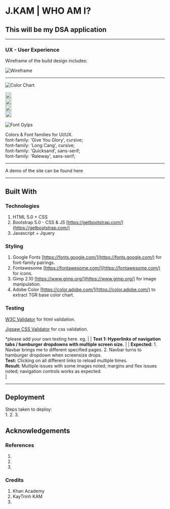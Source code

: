 # J.KAM | WHO AM I?
## This will be my DSA application

<!-- Your objectives for building this -->

<hr>

### UX - User Experience

Wireframe of the build design includes:

![Wireframe]()

<hr>

![Color Chart]()<br>

<img src="#" alt="..." width="20px"> <br>
<img src="#" alt="..." width="20px"> <br>
<img src="#" alt="..." width="20px"> <br>
<img src="#" alt="..." width="20px"> <br>

![Font Gylps]()<br>

Colors & Font families for UI/UX. <br>
font-family: 'Give You Glory', cursive; <br>
font-family: 'Long Cang', cursive; <br>
font-family: 'Quicksand', sans-serif; <br>
font-family: 'Raleway', sans-serif; <br>
<hr>

A demo of the site can be found here []()

<hr>

## Built With 
### Technologies
1. HTML 5.0 + CSS
2. Bootstrap 5.0 - CSS & JS [https://getbootstrap.com/](https://getbootstrap.com/)
3. Javascript + Jquery

### Styling
1. Google Fonts [https://fonts.google.com/](https://fonts.google.com/) for font-family pairings.
2. Fontawesome [https://fontawesome.com/](https://fontawesome.com/) for icons.
3. Gimp 2.10 [https://www.gimp.org/](https://www.gimp.org/) for image manipulation.
4. Adobe Color [https://color.adobe.com/](https://color.adobe.com/) to extract TGR base color chart.


### Testing
[W3C Validator](https://validator.w3.org/) for html validation. 

[Jigsaw CSS Validator](https://jigsaw.w3.org/css-validator/) for css validation. 

*please add your own testing here. eg.                                                                                                                                                                                                                                                                                                                                                                                                                                                                |
| **Test 1: Hyperlinks of navigation tabs / hamburger dropdowns with multiple screen size.**                                                                                                                                                                                                                                                                                                                                                                                                          |
| **Expected:** 1. Navbar brings me to different specified pages. 2. Navbar turns to hamburger dropdown when screensize drops. <br> **Test:** Clicking on all different links to reload multiple times. <br/>**Result:** Multiple issues with some images noted; margins and flex issues noted; navigation controls works as expected.<br/>                                                                                                                                                           |

<hr>

## Deployment
Steps taken to deploy: <br>
1. 
2. 
3. 



## Acknowledgements

### References
1. 
2. 
3. 


### Credits
1. Khan Academy
2. KayTrinh KAM
3. 




